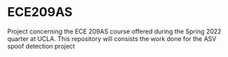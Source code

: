 # ECE209AS
Project concerning the ECE 209AS course offered during the Spring 2022 quarter at UCLA. This repository will consists the work done for the ASV spoof detection project
